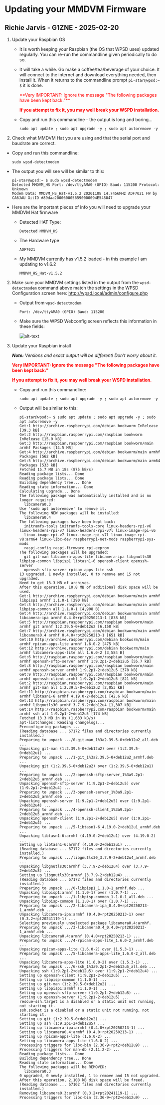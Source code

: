 # Updating your MMDVM Firmware

## Richie Jarvis - G1ZNE - 2025-02-20
       
1. Update your Raspbian OS

    - It is worth keeping your Raspbian (the OS that WPSD uses) updated regularly.  You can re-run the commandline given periodically to do so.
    
    - It will take a while.  Go make a coffee/tea/beverage of your choice.  It will connect to the internet and download everything needed, then install it.  When it returns to the commandline prompt `pi-star@wpsd:~ $` it is done.
    
      <span style="color:red">
      **Very IMPORTANT: Ignore the message "The following packages have been kept back:"**
      
      **If you attempt to fix it, you may well break your WSPD installation.**     
      </span>
    
    - Copy and run this commandline - the output is long and boring...      
        
        ```
        sudo apt update ; sudo apt upgrade -y ; sudo apt autoremove -y
        ```    

1. Check what MMDVM Hat you are using and that the serial port and baudrate are correct.

  - Copy and run this commandline:

    `sudo wpsd-detectmodem`

  - The output you will see will be similar to this:

    ```
    pi-star@wpsd:~ $ sudo wpsd-detectmodem
    Detected MMDVM_HS Port: /dev/ttyAMA0 (GPIO) Baud: 115200 Protocol: Unknown
    Modem Data: MMDVM_HS_Hat-v1.5.2 20201108 14.7456MHz ADF7021 FW by CA6JAU GitID #89daa2000600056590000094E545047
    ```
  - Here are the important pieces of info you will need to upgrade your MMDVM Hat firmware
    - Detected HAT Type:
    
      `Detected MMDVM_HS`
    
    
    - The Hardware type
    
      `ADF7021`
      
    - My MMDVM currently has v1.5.2 loaded - in this example I am updating to v1.6.2
    
      `MMDVM_HS_Hat-v1.5.2`

2. Make sure your MMDVM settings listed in the output from the `wpsd-detectmodem` command above match the settings in the WPSD Configuration screen here: http://wpsd.local/admin/configure.php
    
    - Output from `wpsd-detectmodem` 
      
      `Port: /dev/ttyAMA0 (GPIO) Baud: 115200`
    
    - Make sure the WPSD Webconfig screen reflects this information in these fields:
    
        ![alt-text](./WPSD_MMDVM_Config_Screen.jpg)     
       
1. Update your Raspbian install

      _**Note:** Versions and exact output will be different!  Don't worry about it._
      
      <span style="color:red">
      
      **Very IMPORTANT: Ignore the message "The following packages have been kept back:"**
      
      **If you attempt to fix it, you may well break your WSPD installation.**
      
      </span>
    
    - Copy and run this commandline:      
        
        ```
        sudo apt update ; sudo apt upgrade -y ; sudo apt autoremove -y
        ```
        
    - Output will be similar to this:
      
      ```
      pi-star@wpsd:~ $ sudo apt update ; sudo apt upgrade -y ; sudo apt autoremove -y
      Get:1 http://archive.raspberrypi.com/debian bookworm InRelease [39.3 kB]
      Get:2 http://raspbian.raspberrypi.com/raspbian bookworm InRelease [15.0 kB]
      Get:3 http://raspbian.raspberrypi.com/raspbian bookworm/main armhf Packages [14.5 MB]
      Get:4 http://archive.raspberrypi.com/debian bookworm/main armhf Packages [562 kB]
      Get:5 http://archive.raspberrypi.com/debian bookworm/main arm64 Packages [533 kB]
      Fetched 15.7 MB in 18s (875 kB/s)
      Reading package lists... Done
      Reading package lists... Done
      Building dependency tree... Done
      Reading state information... Done
      Calculating upgrade... Done
      The following package was automatically installed and is no longer required:
        libcamera0.3
      Use 'sudo apt autoremove' to remove it.
      The following NEW packages will be installed:
        libcamera0.4
      The following packages have been kept back:
        initramfs-tools initramfs-tools-core linux-headers-rpi-v6 linux-headers-rpi-v7 linux-headers-rpi-v7l linux-image-rpi-v6
        linux-image-rpi-v7 linux-image-rpi-v7l linux-image-rpi-v8:arm64 linux-libc-dev raspberrypi-net-mods raspberrypi-sys-mods
        raspi-config raspi-firmware rpi-eeprom
      The following packages will be upgraded:
        git git-man libcamera-apps-lite libcamera-ipa libgnutls30 libpisp-common libpisp1 libtasn1-6 openssh-client openssh-server
        openssh-sftp-server rpicam-apps-lite ssh
      13 upgraded, 1 newly installed, 0 to remove and 15 not upgraded.
      Need to get 13.3 MB of archives.
      After this operation, 10.8 MB of additional disk space will be used.
      Get:1 http://archive.raspberrypi.com/debian bookworm/main armhf libpisp1 armhf 1.1.0-1 [290 kB]
      Get:3 http://archive.raspberrypi.com/debian bookworm/main armhf libpisp-common all 1.1.0-1 [4,908 B]
      Get:4 http://archive.raspberrypi.com/debian bookworm/main armhf libcamera-ipa armhf 0.4.0+rpt20250213-1 [838 kB]
      Get:5 http://raspbian.raspberrypi.com/raspbian bookworm/main armhf git armhf 1:2.39.5-0+deb12u2 [6,158 kB]
      Get:7 http://archive.raspberrypi.com/debian bookworm/main armhf libcamera0.4 armhf 0.4.0+rpt20250213-1 [651 kB]
      Get:10 http://archive.raspberrypi.com/debian bookworm/main armhf rpicam-apps-lite armhf 1.6.0-2 [475 kB]
      Get:12 http://archive.raspberrypi.com/debian bookworm/main armhf libcamera-apps-lite all 1.6.0-2 [3,584 B]
      Get:6 http://raspbian.raspberrypi.com/raspbian bookworm/main armhf openssh-sftp-server armhf 1:9.2p1-2+deb12u5 [55.7 kB]
      Get:8 http://raspbian.raspberrypi.com/raspbian bookworm/main armhf openssh-server armhf 1:9.2p1-2+deb12u5 [378 kB]
      Get:9 http://raspbian.raspberrypi.com/raspbian bookworm/main armhf openssh-client armhf 1:9.2p1-2+deb12u5 [821 kB]
      Get:2 http://raspbian.raspberrypi.com/raspbian bookworm/main armhf git-man all 1:2.39.5-0+deb12u2 [2,053 kB]
      Get:11 http://raspbian.raspberrypi.com/raspbian bookworm/main armhf libtasn1-6 armhf 4.19.0-2+deb12u1 [42.6 kB]
      Get:13 http://raspbian.raspberrypi.com/raspbian bookworm/main armhf libgnutls30 armhf 3.7.9-2+deb12u4 [1,307 kB]
      Get:14 http://raspbian.raspberrypi.com/raspbian bookworm/main armhf ssh all 1:9.2p1-2+deb12u5 [174 kB]
      Fetched 13.3 MB in 8s (1,633 kB/s)
      apt-listchanges: Reading changelogs...
      Preconfiguring packages ...
      (Reading database ... 67172 files and directories currently installed.)
      Preparing to unpack .../0-git-man_1%3a2.39.5-0+deb12u2_all.deb ...
      Unpacking git-man (1:2.39.5-0+deb12u2) over (1:2.39.5-0+deb12u1) ...
      Preparing to unpack .../1-git_1%3a2.39.5-0+deb12u2_armhf.deb ...
      Unpacking git (1:2.39.5-0+deb12u2) over (1:2.39.5-0+deb12u1) ...
      Preparing to unpack .../2-openssh-sftp-server_1%3a9.2p1-2+deb12u5_armhf.deb ...
      Unpacking openssh-sftp-server (1:9.2p1-2+deb12u5) over (1:9.2p1-2+deb12u4) ...
      Preparing to unpack .../3-openssh-server_1%3a9.2p1-2+deb12u5_armhf.deb ...
      Unpacking openssh-server (1:9.2p1-2+deb12u5) over (1:9.2p1-2+deb12u4) ...
      Preparing to unpack .../4-openssh-client_1%3a9.2p1-2+deb12u5_armhf.deb ...
      Unpacking openssh-client (1:9.2p1-2+deb12u5) over (1:9.2p1-2+deb12u4) ...
      Preparing to unpack .../5-libtasn1-6_4.19.0-2+deb12u1_armhf.deb ...
      Unpacking libtasn1-6:armhf (4.19.0-2+deb12u1) over (4.19.0-2) ...
      Setting up libtasn1-6:armhf (4.19.0-2+deb12u1) ...
      (Reading database ... 67172 files and directories currently installed.)
      Preparing to unpack .../libgnutls30_3.7.9-2+deb12u4_armhf.deb ...
      Unpacking libgnutls30:armhf (3.7.9-2+deb12u4) over (3.7.9-2+deb12u3) ...
      Setting up libgnutls30:armhf (3.7.9-2+deb12u4) ...
      (Reading database ... 67172 files and directories currently installed.)
      Preparing to unpack .../0-libpisp1_1.1.0-1_armhf.deb ...
      Unpacking libpisp1:armhf (1.1.0-1) over (1.0.7-1) ...
      Preparing to unpack .../1-libpisp-common_1.1.0-1_all.deb ...
      Unpacking libpisp-common (1.1.0-1) over (1.0.7-1) ...
      Preparing to unpack .../2-libcamera-ipa_0.4.0+rpt20250213-1_armhf.deb ...
      Unpacking libcamera-ipa:armhf (0.4.0+rpt20250213-1) over (0.3.2+rpt20241119-1) ...
      Selecting previously unselected package libcamera0.4:armhf.
      Preparing to unpack .../3-libcamera0.4_0.4.0+rpt20250213-1_armhf.deb ...
      Unpacking libcamera0.4:armhf (0.4.0+rpt20250213-1) ...
      Preparing to unpack .../4-rpicam-apps-lite_1.6.0-2_armhf.deb ...
      Unpacking rpicam-apps-lite (1.6.0-2) over (1.5.3-1) ...
      Preparing to unpack .../5-libcamera-apps-lite_1.6.0-2_all.deb ...
      Unpacking libcamera-apps-lite (1.6.0-2) over (1.5.3-1) ...
      Preparing to unpack .../6-ssh_1%3a9.2p1-2+deb12u5_all.deb ...
      Unpacking ssh (1:9.2p1-2+deb12u5) over (1:9.2p1-2+deb12u4) ...
      Setting up openssh-client (1:9.2p1-2+deb12u5) ...
      Setting up libpisp-common (1.1.0-1) ...
      Setting up git-man (1:2.39.5-0+deb12u2) ...
      Setting up libpisp1:armhf (1.1.0-1) ...
      Setting up openssh-sftp-server (1:9.2p1-2+deb12u5) ...
      Setting up openssh-server (1:9.2p1-2+deb12u5) ...
      rescue-ssh.target is a disabled or a static unit not running, not starting it.
      ssh.socket is a disabled or a static unit not running, not starting it.
      Setting up git (1:2.39.5-0+deb12u2) ...
      Setting up ssh (1:9.2p1-2+deb12u5) ...
      Setting up libcamera-ipa:armhf (0.4.0+rpt20250213-1) ...
      Setting up libcamera0.4:armhf (0.4.0+rpt20250213-1) ...
      Setting up rpicam-apps-lite (1.6.0-2) ...
      Setting up libcamera-apps-lite (1.6.0-2) ...
      Processing triggers for libc-bin (2.36-9+rpt2+deb12u9) ...
      Processing triggers for man-db (2.11.2-2) ...
      Reading package lists... Done
      Building dependency tree... Done
      Reading state information... Done
      The following packages will be REMOVED:
        libcamera0.3
      0 upgraded, 0 newly installed, 1 to remove and 15 not upgraded.
      After this operation, 2,108 kB disk space will be freed.
      (Reading database ... 67162 files and directories currently installed.)
      Removing libcamera0.3:armhf (0.3.2+rpt20241119-1) ...
      Processing triggers for libc-bin (2.36-9+rpt2+deb12u9) ...
      ```
